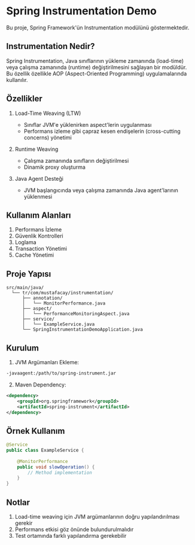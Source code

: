 # Spring Instrumentation Demo

Bu proje, Spring Framework'ün Instrumentation modülünü göstermektedir.

## Instrumentation Nedir?

Spring Instrumentation, Java sınıflarının yükleme zamanında (load-time) veya çalışma zamanında (runtime) değiştirilmesini sağlayan bir modüldür. Bu özellik özellikle AOP (Aspect-Oriented Programming) uygulamalarında kullanılır.

## Özellikler

1. Load-Time Weaving (LTW)
   - Sınıflar JVM'e yüklenirken aspect'lerin uygulanması
   - Performans izleme gibi çapraz kesen endişelerin (cross-cutting concerns) yönetimi

2. Runtime Weaving
   - Çalışma zamanında sınıfların değiştirilmesi
   - Dinamik proxy oluşturma

3. Java Agent Desteği
   - JVM başlangıcında veya çalışma zamanında Java agent'larının yüklenmesi

## Kullanım Alanları

1. Performans İzleme
2. Güvenlik Kontrolleri
3. Loglama
4. Transaction Yönetimi
5. Cache Yönetimi

## Proje Yapısı

```
src/main/java/
  └── tr/com/mustafacay/instrumentation/
      ├── annotation/
      │   └── MonitorPerformance.java
      ├── aspect/
      │   └── PerformanceMonitoringAspect.java
      ├── service/
      │   └── ExampleService.java
      └── SpringInstrumentationDemoApplication.java
```

## Kurulum

1. JVM Argümanları Ekleme:
```bash
-javaagent:/path/to/spring-instrument.jar
```

2. Maven Dependency:
```xml
<dependency>
    <groupId>org.springframework</groupId>
    <artifactId>spring-instrument</artifactId>
</dependency>
```

## Örnek Kullanım

```java
@Service
public class ExampleService {
    
    @MonitorPerformance
    public void slowOperation() {
        // Method implementation
    }
}
```

## Notlar

1. Load-time weaving için JVM argümanlarının doğru yapılandırılması gerekir
2. Performans etkisi göz önünde bulundurulmalıdır
3. Test ortamında farklı yapılandırma gerekebilir 